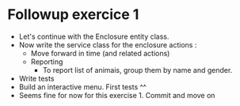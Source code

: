# Followup exercice 1

- Let's continue with the Enclosure entity class.
- Now write the service class for the enclosure actions :
    - Move forward in time (and related actions)
    - Reporting
        * To report list of animais, group them by name and gender.
- Write tests
- Build an interactive menu. First tests ^^
- Seems fine for now for this exercise 1. Commit and move on